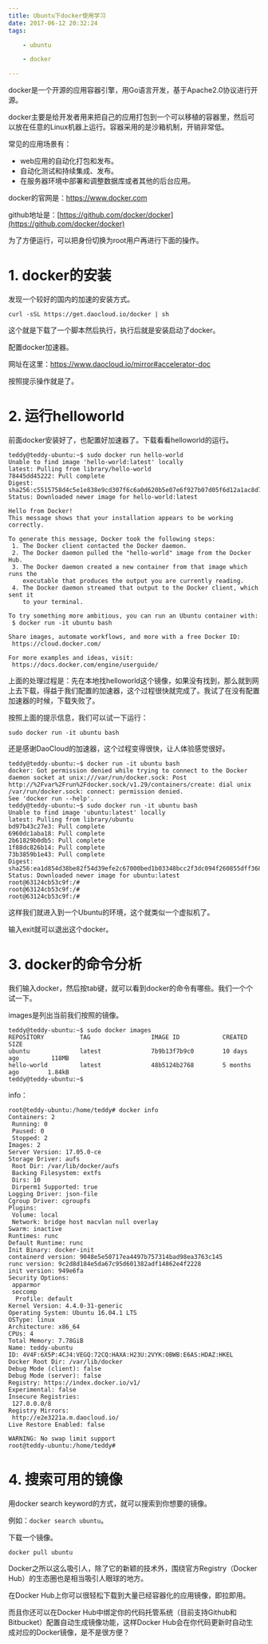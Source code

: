 ```yaml
---
title: Ubuntu下docker使用学习
date: 2017-06-12 20:32:24
tags:

	- ubuntu

	- docker

---
```


docker是一个开源的应用容器引擎，用Go语言开发，基于Apache2.0协议进行开源。

docker主要是给开发者用来把自己的应用打包到一个可以移植的容器里，然后可以放在任意的Linux机器上运行。容器采用的是沙箱机制，开销非常低。

常见的应用场景有：

* web应用的自动化打包和发布。
* 自动化测试和持续集成、发布。
* 在服务器环境中部署和调整数据库或者其他的后台应用。

docker的官网是：https://www.docker.com

github地址是：[https://github.com/docker/docker](https://github.com/docker/docker)

为了方便运行，可以把身份切换为root用户再进行下面的操作。



# 1. docker的安装

发现一个较好的国内的加速的安装方式。

```
curl -sSL https://get.daocloud.io/docker | sh
```

这个就是下载了一个脚本然后执行，执行后就是安装启动了docker。

配置docker加速器。

网址在这里：https://www.daocloud.io/mirror#accelerator-doc

按照提示操作就是了。

# 2. 运行helloworld

前面docker安装好了，也配置好加速器了。下载看看helloworld的运行。

```
teddy@teddy-ubuntu:~$ sudo docker run hello-world
Unable to find image 'hello-world:latest' locally
latest: Pulling from library/hello-world
78445dd45222: Pull complete 
Digest: sha256:c5515758d4c5e1e838e9cd307f6c6a0d620b5e07e6f927b07d05f6d12a1ac8d7
Status: Downloaded newer image for hello-world:latest

Hello from Docker!
This message shows that your installation appears to be working correctly.

To generate this message, Docker took the following steps:
 1. The Docker client contacted the Docker daemon.
 2. The Docker daemon pulled the "hello-world" image from the Docker Hub.
 3. The Docker daemon created a new container from that image which runs the
    executable that produces the output you are currently reading.
 4. The Docker daemon streamed that output to the Docker client, which sent it
    to your terminal.

To try something more ambitious, you can run an Ubuntu container with:
 $ docker run -it ubuntu bash

Share images, automate workflows, and more with a free Docker ID:
 https://cloud.docker.com/

For more examples and ideas, visit:
 https://docs.docker.com/engine/userguide/
```

上面的处理过程是：先在本地找helloworld这个镜像，如果没有找到，那么就到网上去下载，得益于我们配置的加速器，这个过程很快就完成了。我试了在没有配置加速器的时候，下载失败了。

按照上面的提示信息，我们可以试一下运行：

```
sudo docker run -it ubuntu bash
```

还是感谢DaoCloud的加速器，这个过程变得很快，让人体验感觉很好。

```
teddy@teddy-ubuntu:~$ docker run -it ubuntu bash
docker: Got permission denied while trying to connect to the Docker daemon socket at unix:///var/run/docker.sock: Post http://%2Fvar%2Frun%2Fdocker.sock/v1.29/containers/create: dial unix /var/run/docker.sock: connect: permission denied.
See 'docker run --help'.
teddy@teddy-ubuntu:~$ sudo docker run -it ubuntu bash
Unable to find image 'ubuntu:latest' locally
latest: Pulling from library/ubuntu
bd97b43c27e3: Pull complete 
6960dc1aba18: Pull complete 
2b61829b0db5: Pull complete 
1f88dc826b14: Pull complete 
73b3859b1e43: Pull complete 
Digest: sha256:ea1d854d38be82f54d39efe2c67000bed1b03348bcc2f3dc094f260855dff368
Status: Downloaded newer image for ubuntu:latest
root@63124cb53c9f:/# 
root@63124cb53c9f:/# 
root@63124cb53c9f:/# 

```

这样我们就进入到一个Ubuntu的环境，这个就类似一个虚拟机了。

输入exit就可以退出这个docker。

# 3. docker的命令分析

我们输入docker，然后按tab键，就可以看到docker的命令有哪些。我们一个个试一下。

images是列出当前我们按照的镜像。

```
teddy@teddy-ubuntu:~$ sudo docker images
REPOSITORY          TAG                 IMAGE ID            CREATED             SIZE
ubuntu              latest              7b9b13f7b9c0        10 days ago         118MB
hello-world         latest              48b5124b2768        5 months ago        1.84kB
teddy@teddy-ubuntu:~$ 

```

info：

```
root@teddy-ubuntu:/home/teddy# docker info
Containers: 2
 Running: 0
 Paused: 0
 Stopped: 2
Images: 2
Server Version: 17.05.0-ce
Storage Driver: aufs
 Root Dir: /var/lib/docker/aufs
 Backing Filesystem: extfs
 Dirs: 10
 Dirperm1 Supported: true
Logging Driver: json-file
Cgroup Driver: cgroupfs
Plugins: 
 Volume: local
 Network: bridge host macvlan null overlay
Swarm: inactive
Runtimes: runc
Default Runtime: runc
Init Binary: docker-init
containerd version: 9048e5e50717ea4497b757314bad98ea3763c145
runc version: 9c2d8d184e5da67c95d601382adf14862e4f2228
init version: 949e6fa
Security Options:
 apparmor
 seccomp
  Profile: default
Kernel Version: 4.4.0-31-generic
Operating System: Ubuntu 16.04.1 LTS
OSType: linux
Architecture: x86_64
CPUs: 4
Total Memory: 7.78GiB
Name: teddy-ubuntu
ID: 4V4F:6X5P:4CJ4:VEGQ:72CQ:HAXA:H23U:2VYK:OBWB:E6AS:HDAZ:HKEL
Docker Root Dir: /var/lib/docker
Debug Mode (client): false
Debug Mode (server): false
Registry: https://index.docker.io/v1/
Experimental: false
Insecure Registries:
 127.0.0.0/8
Registry Mirrors:
 http://e2e3221a.m.daocloud.io/
Live Restore Enabled: false

WARNING: No swap limit support
root@teddy-ubuntu:/home/teddy# 
```



# 4. 搜索可用的镜像

用docker search keyword的方式，就可以搜索到你想要的镜像。

例如：`docker search ubuntu`。

下载一个镜像。

```
docker pull ubuntu
```



















































Docker之所以这么吸引人，除了它的新颖的技术外，围绕官方Registry（Docker Hub）的生态圈也是相当吸引人眼球的地方。

在Docker Hub上你可以很轻松下载到大量已经容器化的应用镜像，即拉即用。

而且你还可以在Docker Hub中绑定你的代码托管系统（目前支持Github和Bitbucket）配置自动生成镜像功能，这样Docker Hub会在你代码更新时自动生成对应的Docker镜像，是不是很方便？

